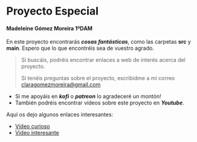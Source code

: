 # Proyecto Especial 

#### Madeleine Gómez Moreira 1ºDAM

 En este proyecto encontrarás ***cosas fantásticas***, como las carpetas **src** y **main**.
Espero que lo que encontréis sea de vuestro agrado.  

> Si buscáis, podréis encontrar enlaces a web de interés acerca del proyecto.
>
> Si tenéis preguntas sobre el proyecto, escribidme a mi correo claragomezmoreira@gmail.com

- Si me apoyáis en __*kofi*__ o __*patreon*__ lo agradeceré un montón!
- También podréis encontrar vídeos sobre este proyecto en __*Youtube*__.  

Aquí os dejo algunos enlaces interesantes:

- [Vídeo curioso](https://youtu.be/nb_DAMg_YaQ?t=221)
- [Vídeo interesante](https://www.youtube.com/watch?v=8NnQs3EtoqU)